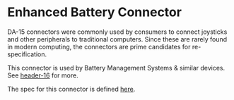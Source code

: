 Enhanced Battery Connector
==========================
DA-15 connectors were commonly used by consumers to connect joysticks and
other peripherals to traditional computers. Since these are rarely found in
modern computing, the connectors are prime candidates for re-specification.

This connector is used by Battery Management Systems & similar devices.
See [header-16](../../../connectors/module-internal/header-16/README.md) for more.

The spec for this connector is defined [here](dsub-da-15.yaml).
